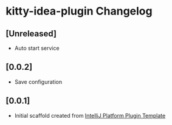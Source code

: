 <!-- Keep a Changelog guide -> https://keepachangelog.com -->

# kitty-idea-plugin Changelog

## [Unreleased]

- Auto start service

## [0.0.2]

- Save configuration

## [0.0.1]

- Initial scaffold created
  from [IntelliJ Platform Plugin Template](https://github.com/JetBrains/intellij-platform-plugin-template)
